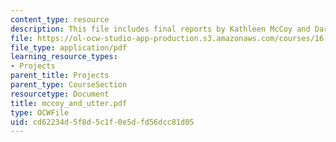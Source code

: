 ```yaml
---
content_type: resource
description: This file includes final reports by Kathleen McCoy and Darlene Utter.
file: https://ol-ocw-studio-app-production.s3.amazonaws.com/courses/16-622-experimental-projects-ii-fall-2003/cd62234d5f8d5c1f0e5dfd56dcc81d05_mccoy_and_utter.pdf
file_type: application/pdf
learning_resource_types:
- Projects
parent_title: Projects
parent_type: CourseSection
resourcetype: Document
title: mccoy_and_utter.pdf
type: OCWFile
uid: cd62234d-5f8d-5c1f-0e5d-fd56dcc81d05
---
```

